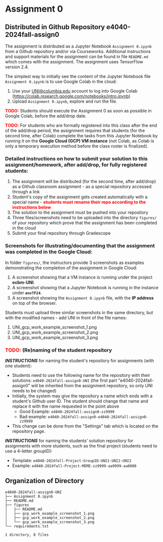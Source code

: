 # Assignment 0

## Distributed in Github Repository e4040-2024fall-assign0

The assignment is distributed as a Jupyter Notebook `Assignment 0.ipynb` from a Github repository and/or via Courseworks. Additional instructions and support materials for the assignment can be found in file `README.md` which comes with the assignment. The assignment uses TensorFlow version 2.4.

The simplest way to initially see the content of the Jupyter Notebook file `Assignment 0.ipynb` is to use Google Colab in the cloud: 

1. Use your UNI@columbia.edu account to log into Google Colab (https://colab.research.google.com/notebooks/intro.ipynb)
2. Upload `Assignment 0.ipynb`, explore and run the file. 

<span style="color:red"><strong>TODO:</strong></span> Students should execute the Assignment 0 as soon as possible in Google Colab, before the add/drop date.

<span style="color:red"><strong>TODO:</strong></span> For students who are formally registered into this class after the end of the add/drop period, the assignment requires that students (for the second time, after Colab) complete the tasks from this Jupyter Notebook by running it on the **Google Cloud (GCP) VM instance** (not Colab, as Colab is only a temporary execution method before the class roster is finalized).

### Detailed instructions on how to submit your solution to this assignment/homework, after add/drop, for fully registered students:

1. The assignment will be distributed (for the second time, after add/drop) as a Github classroom assignment - as a special repository accessed through a link
2. Student's copy of the assignment gets created automatically with a special name - <span style="color:red"><strong>students must rename their repo according to the instructions below</strong></span>
3. The solution to the assignment must be pushed into your repository
4. Three files/screenshots need to be uploaded into the directory `figures/` of your repository which prove that the assignment has been completed in the cloud
5. Submit your final repository through Gradescope

### Screenshots for illustrating/documenting that the assignment was completed in the Google Cloud:

In folder `figures/`, the instructors provide 3 screenshots as examples demonstrating the completion of the assignment in Google Cloud:
1. A screenshot showing that a VM instance is running under the project **ecbm-UNI**.
2. A screenshot showing that a Jupyter Notebook is running in the instance under **`envTF24`**.
3. A screenshot showing the `Assignment 0.ipynb` file, with the **IP address** on top of the browser.

Students must upload three similar screenshots in the same directory, but with the modified names - add UNI in front of the file names:
1. UNI_gcp_work_example_screenshot_1.png
2. UNI_gcp_work_example_screenshot_2.png
3. UNI_gcp_work_example_screenshot_3.png

### <span style="color:red"><strong>TODO:</strong></span> (Re)naming of the student repository

***INSTRUCTIONS*** for naming the student's repository for assignments (with one student):
* Students need to use the following name for the repository with their solutions: `e4040-2024fall-assign0-UNI` (the first part "e4040-2024fall-assign0" will be inherited from the assignment repository, so only UNI needs to be changed) 
* Initially, the system may give the repository a name which ends with a student's Github user ID. The student should change that name and replace it with the name requested in the point above
  * Good Example: `e4040-2024fall-assign0-zz9999`
  * Bad example: `e4040-2024fall-assign0-e4040-2024fall-assign0-zz9999`
* This change can be done from the "Settings" tab which is located on the repository page.

***INSTRUCTIONS*** for naming the students' solution repository for assignments with more students, such as the final project (students need to use a 4-letter groupID):
* Template: `e4040-2024fall-Project-GroupID-UNI1-UNI2-UNI3`
* Example: `e4040-2024fall-Project-MEME-zz9999-aa9999-aa0000`

## Organization of Directory

```            
e4040-2024fall-assign0-UNI
├── Assignment 0.ipynb
├── README.md
├── figures
│   ├── README.md
│   ├── gcp_work_example_screenshot_1.png
│   ├── gcp_work_example_screenshot_2.png
│   └── gcp_work_example_screenshot_3.png
└── requirements.txt

1 directory, 8 files
```

